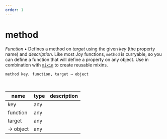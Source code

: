 ```yaml
---
order: 1
---
```

# method

_Function_ &bull; Defines a method on _target_ using the given _key_ (the property name) and _description_. Like most Joy functions, `method` is curryable, so you can define a function that will define a property on any object. Use in combination with [`mixin`](#mixin) to create reusable mixins.

<pre><code>method key, function, target &rarr; object</code></pre>
<br>

| name | type | description |
|------|------|-------------|
|key|any||
|function|any||
|target|any||
|&rarr; object|any||



